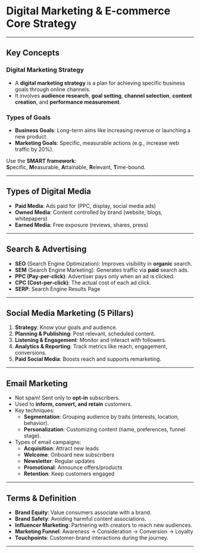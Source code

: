 # Digital Marketing & E-commerce Core Strategy

---

## Key Concepts

### Digital Marketing Strategy
- A **digital marketing strategy** is a plan for achieving specific business goals through online channels.
- It involves **audience research**, **goal setting**, **channel selection**, **content creation**, and **performance measurement**.

### Types of Goals
- **Business Goals**: Long-term aims like increasing revenue or launching a new product.
- **Marketing Goals**: Specific, measurable actions (e.g., increase web traffic by 20%).

Use the **SMART framework**:  
**S**pecific, **M**easurable, **A**ttainable, **R**elevant, **T**ime-bound.

---

## Types of Digital Media
- **Paid Media**: Ads paid for (PPC, display, social media ads)
- **Owned Media**: Content controlled by brand (website, blogs, whitepapers)
- **Earned Media**: Free exposure (reviews, shares, press)

---

## Search & Advertising
- **SEO** (Search Engine Optimization): Improves visibility in **organic** search.
- **SEM** (Search Engine Marketing): Generates traffic via **paid** search ads.
- **PPC (Pay-per-click)**: Advertiser pays only when an ad is clicked.
- **CPC (Cost-per-click)**: The actual cost of each ad click.
- **SERP**: Search Engine Results Page

---

## Social Media Marketing (5 Pillars)
1. **Strategy**: Know your goals and audience.
2. **Planning & Publishing**: Post relevant, scheduled content.
3. **Listening & Engagement**: Monitor and interact with followers.
4. **Analytics & Reporting**: Track metrics like reach, engagement, conversions.
5. **Paid Social Media**: Boosts reach and supports remarketing.

---

## Email Marketing
- Not spam! Sent only to **opt-in** subscribers.
- Used to **inform, convert, and retain** customers.
- Key techniques:
  - **Segmentation**: Grouping audience by traits (interests, location, behavior).
  - **Personalization**: Customizing content (name, preferences, funnel stage).
- Types of email campaigns:
  - **Acquisition**: Attract new leads
  - **Welcome**: Onboard new subscribers
  - **Newsletter**: Regular updates
  - **Promotional**: Announce offers/products
  - **Retention**: Keep customers engaged

---

## Terms & Definition 
- **Brand Equity**: Value consumers associate with a brand.
- **Brand Safety**: Avoiding harmful content associations.
- **Influencer Marketing**: Partnering with creators to reach new audiences.
- **Marketing Funnel**: Awareness → Consideration → Conversion → Loyalty
- **Touchpoints**: Customer-brand interactions during the journey.

---
